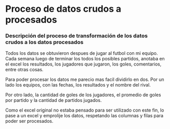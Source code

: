 # Proceso de datos crudos a procesados
### Descripción del proceso de transformación de los datos crudos a los datos procesados

Todos los datos se obtuvieron despues de jugar al futbol con mi equipo. Cada semana luego de terminar los todos los posibles partidos, anotaba en el excel los resultados, los jugadores que jugaron, los goles, comentarios, entre otras cosas.

Para poder procesar los datos me parecio mas facil dividirlo en dos. Por un lado los equipos, con las fechas, los resultados y el nombre del rival.

Por otro lado, la cantidad de goles de los jugadores, el promedio de goles por partido y la cantidad de partidos jugados.

Como el excel original no estaba pensado para ser utilizado con este fin, lo pase a un excel y emprolije los datos, respetando las columnas y filas para poder ser procesados.
